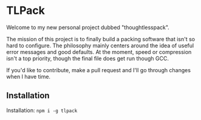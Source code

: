 # TLPack

Welcome to my new personal project dubbed "thoughtlesspack".  

The mission of this project is to finally build a packing software that isn't so hard to configure. The philosophy mainly centers around the idea of useful error messages and good defaults. At the moment, speed or compression isn't a top priority, though the final file does get run though GCC.  

If you'd like to contribute, make a pull request and I'll go through changes when I have time.  

## Installation

Installation: `npm i -g tlpack`
